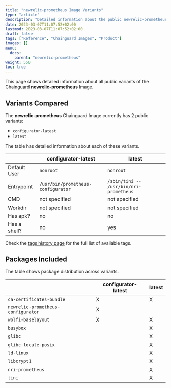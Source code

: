 ```yaml
---
title: "newrelic-prometheus Image Variants"
type: "article"
description: "Detailed information about the public newrelic-prometheus Chainguard Image variants"
date: 2023-03-07T11:07:52+02:00
lastmod: 2023-03-07T11:07:52+02:00
draft: false
tags: ["Reference", "Chainguard Images", "Product"]
images: []
menu:
  docs:
    parent: "newrelic-prometheus"
weight: 550
toc: true
---
```


This page shows detailed information about all public variants of the Chainguard **newrelic-prometheus** Image.

## Variants Compared
The **newrelic-prometheus** Chainguard Image currently has 2 public variants: 

- `configurator-latest`
- `latest`

The table has detailed information about each of these variants.

|              | configurator-latest                | latest                                  |
|--------------|------------------------------------|-----------------------------------------|
| Default User | `nonroot`                          | `nonroot`                               |
| Entrypoint   | `/usr/bin/prometheus-configurator` | `/sbin/tini -- /usr/bin/nri-prometheus` |
| CMD          | not specified                      | not specified                           |
| Workdir      | not specified                      | not specified                           |
| Has apk?     | no                                 | no                                      |
| Has a shell? | no                                 | yes                                     |

Check the [tags history page](/chainguard/chainguard-images/reference/newrelic-prometheus/tags_history/) for the full list of available tags.

## Packages Included
The table shows package distribution across variants.

|                                    | configurator-latest | latest |
|------------------------------------|---------------------|--------|
| `ca-certificates-bundle`           | X                   | X      |
| `newrelic-prometheus-configurator` | X                   |        |
| `wolfi-baselayout`                 | X                   | X      |
| `busybox`                          |                     | X      |
| `glibc`                            |                     | X      |
| `glibc-locale-posix`               |                     | X      |
| `ld-linux`                         |                     | X      |
| `libcrypt1`                        |                     | X      |
| `nri-prometheus`                   |                     | X      |
| `tini`                             |                     | X      |

